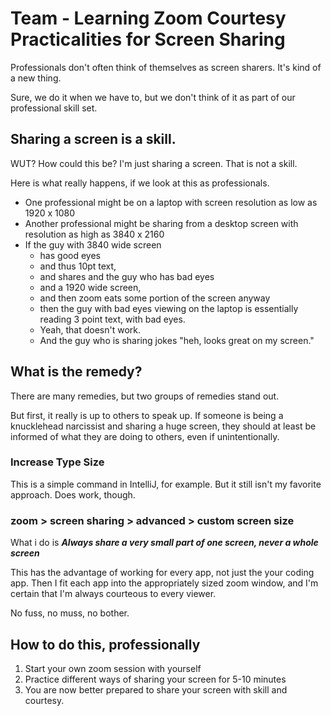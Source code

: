 # Team - Learning Zoom Courtesy Practicalities for Screen Sharing

Professionals don't often think of themselves as screen sharers. It's kind of a new thing.

Sure, we do it when we have to, but we don't think of it as part of our professional skill set.

## Sharing a screen is a skill.

WUT? How could this be? I'm just sharing a screen. That is not a skill.

Here is what really happens, if we look at this as professionals.

- One professional might be on a laptop with screen resolution as low as 1920 x 1080
- Another professional might be sharing from a desktop screen with resolution as high as 3840 x 2160
- If the guy with 3840 wide screen
    - has good eyes 
    - and thus 10pt text, 
    - and shares and the guy who has bad eyes 
    - and a 1920 wide screen, 
    - and then zoom eats some portion of the screen anyway
    - then the guy with bad eyes viewing on the laptop is essentially reading 3 point text, with bad eyes.
    - Yeah, that doesn't work.
    - And the guy who is sharing jokes "heh, looks great on my screen."

## What is the remedy?

There are many remedies, but two groups of remedies stand out. 

But first, it really is up to others to speak up. If someone is being a knucklehead narcissist and sharing a huge screen, they should at least be informed of what they are doing to others, even if unintentionally.

### Increase Type Size

This is a simple command in IntelliJ, for example. But it still isn't my favorite approach. Does work, though.

### zoom > screen sharing > advanced > custom screen size

What i do is _**Always share a very small part of one screen, never a whole screen**_

This has the advantage of working for every app, not just the your coding app. Then I fit each app into the appropriately sized zoom window, and I'm certain that I'm always courteous to every viewer. 

No fuss, no muss, no bother.

## How to do this, professionally

1. Start your own zoom session with yourself
2. Practice different ways of sharing your screen for 5-10 minutes
3. You are now better prepared to share your screen with skill and courtesy.
